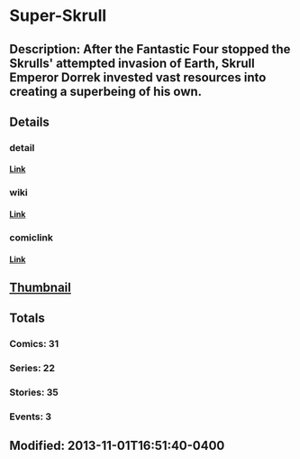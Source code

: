 # Super-Skrull
## Description: After the Fantastic Four stopped the Skrulls' attempted invasion of Earth, Skrull Emperor Dorrek invested vast resources into creating a superbeing of his own.
## Details
### detail
#### [Link](http://marvel.com/comics/characters/1009639/super-skrull?utm_campaign=apiRef&utm_source=225578a89fc76f3d20fbffda5d17a88d)
### wiki
#### [Link](http://marvel.com/universe/Super-Skrull?utm_campaign=apiRef&utm_source=225578a89fc76f3d20fbffda5d17a88d)
### comiclink
#### [Link](http://marvel.com/comics/characters/1009639/super-skrull?utm_campaign=apiRef&utm_source=225578a89fc76f3d20fbffda5d17a88d)
## [Thumbnail](http://i.annihil.us/u/prod/marvel/i/mg/9/b0/5274138fe6deb.jpg)
## Totals
### Comics: 31
### Series: 22
### Stories: 35
### Events: 3
## Modified: 2013-11-01T16:51:40-0400